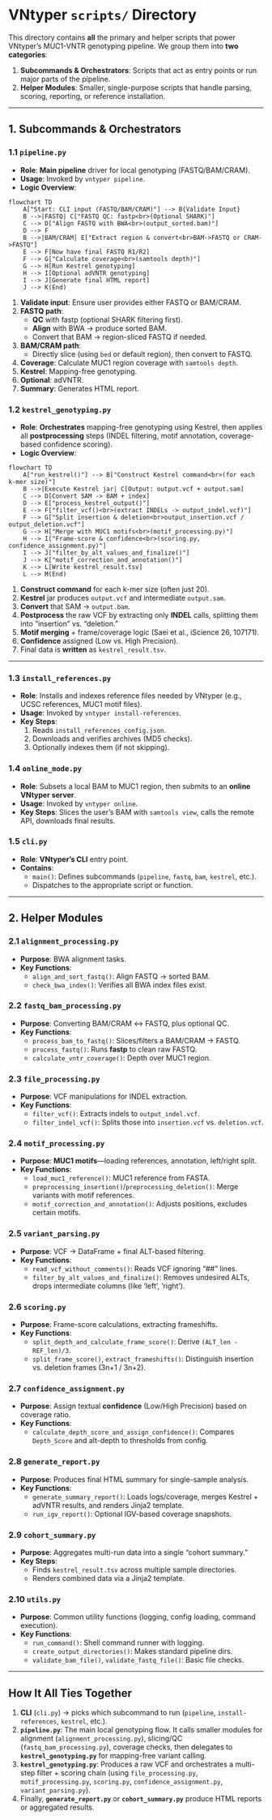 # VNtyper `scripts/` Directory

This directory contains **all** the primary and helper scripts that power VNtyper’s MUC1-VNTR genotyping pipeline. We group them into **two categories**:

1. **Subcommands & Orchestrators**: Scripts that act as entry points or run major parts of the pipeline.  
2. **Helper Modules**: Smaller, single-purpose scripts that handle parsing, scoring, reporting, or reference installation.

---

## 1. Subcommands & Orchestrators

### 1.1 `pipeline.py`

- **Role**: **Main pipeline** driver for local genotyping (FASTQ/BAM/CRAM).  
- **Usage**: Invoked by `vntyper pipeline`.  
- **Logic Overview**:

```mermaid
flowchart TD
    A["Start: CLI input (FASTQ/BAM/CRAM)"] --> B{Validate Input}
    B -->|FASTQ| C["FASTQ QC: fastp<br>(Optional SHARK)"]
    C --> D["Align FASTQ with BWA<br>(output_sorted.bam)"]
    D --> F
    B -->|BAM/CRAM| E["Extract region & convert<br>BAM->FASTQ or CRAM->FASTQ"]
    E --> F[Now have final FASTQ R1/R2]
    F --> G["Calculate coverage<br>(samtools depth)"]
    G --> H[Run Kestrel genotyping]
    H --> I[Optional adVNTR genotyping]
    I --> J[Generate final HTML report]
    J --> K(End)
```

1. **Validate input**: Ensure user provides either FASTQ or BAM/CRAM.  
2. **FASTQ path**:
   - **QC** with fastp (optional SHARK filtering first).  
   - **Align** with BWA → produce sorted BAM.  
   - Convert that BAM → region-sliced FASTQ if needed.  
3. **BAM/CRAM path**:  
   - Directly slice (using `bed` or default region), then convert to FASTQ.  
4. **Coverage**: Calculate MUC1 region coverage with `samtools depth`.  
5. **Kestrel**: Mapping-free genotyping.  
6. **Optional**: adVNTR.  
7. **Summary**: Generates HTML report.  

### 1.2 `kestrel_genotyping.py`

- **Role**: **Orchestrates** mapping-free genotyping using Kestrel, then applies all **postprocessing** steps (INDEL filtering, motif annotation, coverage-based confidence scoring).  
- **Logic Overview**:

```mermaid
flowchart TD
    A["run_kestrel()"] --> B["Construct Kestrel command<br>(for each k-mer size)"]
    B -->|Execute Kestrel jar| C[Output: output.vcf + output.sam]
    C --> D[Convert SAM -> BAM + index]
    D --> E["process_kestrel_output()"]
    E --> F["filter_vcf()<br>(extract INDELs -> output_indel.vcf)"]
    F --> G["Split insertion & deletion<br>output_insertion.vcf / output_deletion.vcf"]
    G --> H["Merge with MUC1 motifs<br>(motif_processing.py)"]
    H --> I["Frame-score & confidence<br>(scoring.py, confidence_assignment.py)"]
    I --> J["filter_by_alt_values_and_finalize()"]
    J --> K["motif_correction_and_annotation()"]
    K --> L[Write kestrel_result.tsv]
    L --> M(End)
```

1. **Construct command** for each k-mer size (often just 20).  
2. **Kestrel** jar produces `output.vcf` and intermediate `output.sam`.  
3. **Convert** that SAM → `output.bam`.  
4. **Postprocess** the raw VCF by extracting only **INDEL** calls, splitting them into “insertion” vs. “deletion.”  
5. **Motif merging** + frame/coverage logic (Saei et al., iScience 26, 107171).  
6. **Confidence** assigned (Low vs. High Precision).  
7. Final data is **written** as `kestrel_result.tsv`.

---

### 1.3 `install_references.py`

- **Role**: Installs and indexes reference files needed by VNtyper (e.g., UCSC references, MUC1 motif files).  
- **Usage**: Invoked by `vntyper install-references`.  
- **Key Steps**:
  1. Reads `install_references_config.json`.  
  2. Downloads and verifies archives (MD5 checks).  
  3. Optionally indexes them (if not skipping).

### 1.4 `online_mode.py`

- **Role**: Subsets a local BAM to MUC1 region, then submits to an **online VNtyper server**.  
- **Usage**: Invoked by `vntyper online`.  
- **Key Steps**: Slices the user’s BAM with `samtools view`, calls the remote API, downloads final results.

### 1.5 `cli.py`

- **Role**: **VNtyper’s CLI** entry point.  
- **Contains**:
  - `main()`: Defines subcommands (`pipeline`, `fastq`, `bam`, `kestrel`, etc.).  
  - Dispatches to the appropriate script or function.

---

## 2. Helper Modules

### 2.1 `alignment_processing.py`
- **Purpose**: BWA alignment tasks.  
- **Key Functions**:  
  - `align_and_sort_fastq()`: Align FASTQ → sorted BAM.  
  - `check_bwa_index()`: Verifies all BWA index files exist.

### 2.2 `fastq_bam_processing.py`
- **Purpose**: Converting BAM/CRAM ↔ FASTQ, plus optional QC.  
- **Key Functions**:  
  - `process_bam_to_fastq()`: Slices/filters a BAM/CRAM → FASTQ.  
  - `process_fastq()`: Runs **fastp** to clean raw FASTQ.  
  - `calculate_vntr_coverage()`: Depth over MUC1 region.

### 2.3 `file_processing.py`
- **Purpose**: VCF manipulations for INDEL extraction.  
- **Key Functions**:  
  - `filter_vcf()`: Extracts indels to `output_indel.vcf`.  
  - `filter_indel_vcf()`: Splits those into `insertion.vcf` vs. `deletion.vcf`.

### 2.4 `motif_processing.py`
- **Purpose**: **MUC1 motifs**—loading references, annotation, left/right split.  
- **Key Functions**:  
  - `load_muc1_reference()`: MUC1 reference from FASTA.  
  - `preprocessing_insertion()`/`preprocessing_deletion()`: Merge variants with motif references.  
  - `motif_correction_and_annotation()`: Adjusts positions, excludes certain motifs.

### 2.5 `variant_parsing.py`
- **Purpose**: VCF → DataFrame + final ALT-based filtering.  
- **Key Functions**:  
  - `read_vcf_without_comments()`: Reads VCF ignoring “##” lines.  
  - `filter_by_alt_values_and_finalize()`: Removes undesired ALTs, drops intermediate columns (like ‘left’, ‘right’).

### 2.6 `scoring.py`
- **Purpose**: Frame-score calculations, extracting frameshifts.  
- **Key Functions**:  
  - `split_depth_and_calculate_frame_score()`: Derive `(ALT_len - REF_len)/3`.  
  - `split_frame_score()`, `extract_frameshifts()`: Distinguish insertion vs. deletion frames (3n+1 / 3n+2).

### 2.7 `confidence_assignment.py`
- **Purpose**: Assign textual **confidence** (Low/High Precision) based on coverage ratio.  
- **Key Functions**:  
  - `calculate_depth_score_and_assign_confidence()`: Compares `Depth_Score` and alt-depth to thresholds from config.

### 2.8 `generate_report.py`
- **Purpose**: Produces final HTML summary for single-sample analysis.  
- **Key Functions**:  
  - `generate_summary_report()`: Loads logs/coverage, merges Kestrel + adVNTR results, and renders Jinja2 template.  
  - `run_igv_report()`: Optional IGV-based coverage snapshots.

### 2.9 `cohort_summary.py`
- **Purpose**: Aggregates multi-run data into a single “cohort summary.”  
- **Key Steps**:  
  - Finds `kestrel_result.tsv` across multiple sample directories.  
  - Renders combined data via a Jinja2 template.

### 2.10 `utils.py`
- **Purpose**: Common utility functions (logging, config loading, command execution).  
- **Key Functions**:  
  - `run_command()`: Shell command runner with logging.  
  - `create_output_directories()`: Makes standard pipeline dirs.  
  - `validate_bam_file()`, `validate_fastq_file()`: Basic file checks.

---

## How It All Ties Together

1. **CLI** (`cli.py`) → picks which subcommand to run (`pipeline`, `install-references`, `kestrel`, etc.).  
2. **`pipeline.py`**: The main local genotyping flow. It calls smaller modules for alignment (`alignment_processing.py`), slicing/QC (`fastq_bam_processing.py`), coverage checks, then delegates to **`kestrel_genotyping.py`** for mapping-free variant calling.  
3. **`kestrel_genotyping.py`**: Produces a raw VCF and orchestrates a multi-step filter + scoring chain (using `file_processing.py`, `motif_processing.py`, `scoring.py`, `confidence_assignment.py`, `variant_parsing.py`).  
4. Finally, **`generate_report.py`** or **`cohort_summary.py`** produce HTML reports or aggregated results.
